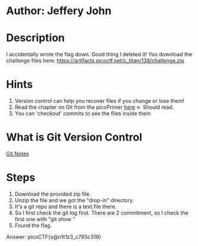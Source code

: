 # Author: Jeffery John

# Description
I accidentally wrote the flag down. Good thing I deleted it! You download the challenge files here: https://artifacts.picoctf.net/c_titan/138/challenge.zip

# Hints
1.  Version control can help you recover files if you change or lose them!
2.  Read the chapter on Git from the picoPrimer [here](https://primer.picoctf.org/#_git_version_control) <- Should read.
3.  You can 'checkout' commits to see the files inside them

# What is Git Version Control
[Git Notes](https://github.com/uriel0byte/IT-Learning-Journey-urielbyte/blob/cd93cdd5ee5b0f24ef79bf3329c708c1e94dc2bb/Notes/Git/git_version_control_writeup.md)

# Steps
1. Download the provided zip file.
2. Unzip the file and we got the "drop-in" directory.
3. It's a git repo and there is a text.file there.
4. So I first check the git log first. There are 2 commitment, so I check the first one with "git show <commit number>"
5. Found the flag.

Answer: picoCTF{s@n1t1z3_c785c319}
